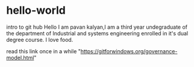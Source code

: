 # hello-world
intro to git hub 
Hello I am pavan kalyan,I am a third year undegraduate of the department of Industrial and systems engineering enrolled in it's dual degree course.
I love food.

read this link once in a while "https://gitforwindows.org/governance-model.html"
